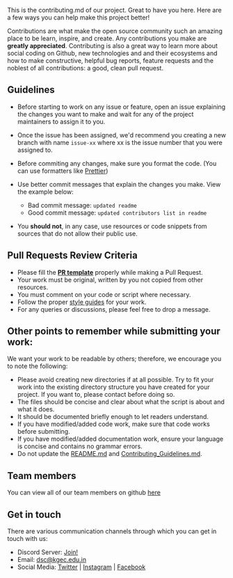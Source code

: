 This is the contributing.md of our project. Great to have you here. Here are a few ways you can help make this project better!

Contributions are what make the open source community such an amazing place to be learn, inspire, and create. 
Any contributions you make are **greatly appreciated**. 
Contributing is also a great way to learn more about social coding on Github, new technologies and and their ecosystems and how to make constructive, helpful bug reports, feature requests and the noblest of all contributions: a good, clean pull request.

## Guidelines
- Before starting to work on any issue or feature, open an issue explaining the changes you want to make and wait for any of the project maintainers to assign it to you.
- Once the issue has been assigned, we'd recommend you creating a new branch with name `issue-xx` where xx is the issue number that you were assigned to.
- Before commiting any changes, make sure you format the code. (You can use formatters like [Prettier](https://prettier.io/))
- Use better commit messages that explain the changes you make. View the example below:

    - Bad commit message: `updated readme`
    - Good commit message: `updated contributors list in readme`
- You **should not**, in any case, use resources or code snippets from sources that do not allow their public use.


## Pull Requests Review Criteria

- Please fill the **[PR template]()** properly while making a Pull Request.
- Your work must be original, written by you not copied from other resources.
- You must comment on your code or script where necessary.
- Follow the proper [style guides](https://google.github.io/styleguide/) for your work.
- For any queries or discussions, please feel free to drop a message.


## Other points to remember while submitting your work:

We want your work to be readable by others; therefore, we encourage you to note the following:

- Please avoid creating new directories if at all possible. Try to fit your work into the existing directory structure you have created for your project. If you want to,
please contact before doing so.
- The files should be concise and clear about what the script is about and what it does.
- It should be documented briefly enough to let readers understand. 
- If you have modified/added code work, make sure that code works before submitting.
- If you have modified/added documentation work, ensure your language is concise and contains no grammar errors.
- Do not update the [README.md]() and [Contributing_Guidelines.md]().


## Team members

You can view all of our team members on github [here](https://github.com/orgs/DSCKGEC/people)

## Get in touch

There are various communication channels through which you can get in touch with us: 

* Discord Server: [Join!](https://dsck.ml/discord)
* Email:  dsc@kgec.edu.in
* Social Media: [Twitter](https://dsck.ml/twitter) | [Instagram](https://dsck.ml/instagram) | [Facebook](https://dsck.ml/facebook) 
